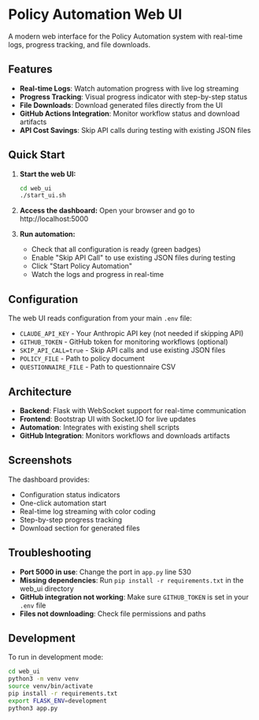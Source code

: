# Policy Automation Web UI

A modern web interface for the Policy Automation system with real-time logs, progress tracking, and file downloads.

## Features

- **Real-time Logs**: Watch automation progress with live log streaming
- **Progress Tracking**: Visual progress indicator with step-by-step status
- **File Downloads**: Download generated files directly from the UI
- **GitHub Actions Integration**: Monitor workflow status and download artifacts
- **API Cost Savings**: Skip API calls during testing with existing JSON files

## Quick Start

1. **Start the web UI:**
   ```bash
   cd web_ui
   ./start_ui.sh
   ```

2. **Access the dashboard:**
   Open your browser and go to http://localhost:5000

3. **Run automation:**
   - Check that all configuration is ready (green badges)
   - Enable "Skip API Call" to use existing JSON files during testing
   - Click "Start Policy Automation"
   - Watch the logs and progress in real-time

## Configuration

The web UI reads configuration from your main `.env` file:

- `CLAUDE_API_KEY` - Your Anthropic API key (not needed if skipping API)
- `GITHUB_TOKEN` - GitHub token for monitoring workflows (optional)
- `SKIP_API_CALL=true` - Skip API calls and use existing JSON files
- `POLICY_FILE` - Path to policy document
- `QUESTIONNAIRE_FILE` - Path to questionnaire CSV

## Architecture

- **Backend**: Flask with WebSocket support for real-time communication
- **Frontend**: Bootstrap UI with Socket.IO for live updates
- **Automation**: Integrates with existing shell scripts
- **GitHub Integration**: Monitors workflows and downloads artifacts

## Screenshots

The dashboard provides:
- Configuration status indicators
- One-click automation start
- Real-time log streaming with color coding
- Step-by-step progress tracking
- Download section for generated files

## Troubleshooting

- **Port 5000 in use**: Change the port in `app.py` line 530
- **Missing dependencies**: Run `pip install -r requirements.txt` in the web_ui directory  
- **GitHub integration not working**: Make sure `GITHUB_TOKEN` is set in your `.env` file
- **Files not downloading**: Check file permissions and paths

## Development

To run in development mode:
```bash
cd web_ui
python3 -m venv venv
source venv/bin/activate
pip install -r requirements.txt
export FLASK_ENV=development
python3 app.py
```